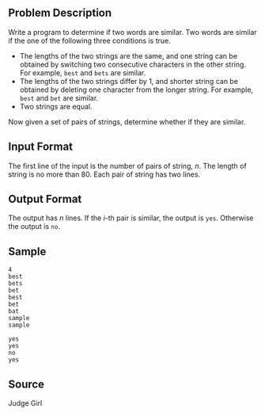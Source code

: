 ## Problem Description

Write a program to determine if two words are similar. Two words are similar if the one of the following three conditions is true.

- The lengths of the two strings are the same, and one string can be obtained by switching two consecutive characters in the other string. For example, `best` and `bets` are similar.
- The lengths of the two strings differ by 1, and shorter string can be obtained by deleting one character from the longer string. For example, `best` and `bet` are similar.
- Two strings are equal.

Now given a set of pairs of strings, determine whether if they are similar. 

## Input Format

The first line of the input is the number of pairs of string, $n$. The length of string is no more than 80. Each pair of string has two lines.

## Output Format

The output has $n$ lines. If the $i$-th pair is similar, the output is `yes`. Otherwise the output is `no`.

## Sample

```input1
4
best
bets
bet
best
bet
bat
sample
sample
```

```output1
yes
yes
no
yes
```

## Source

Judge Girl